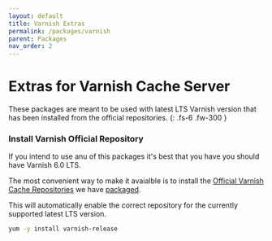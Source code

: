 ```yaml
---
layout: default
title: Varnish Extras
permalink: /packages/varnish
parent: Packages
nav_order: 2
---
```


# Extras for Varnish Cache Server

These packages are meant to be used with latest LTS Varnish version
that has been installed from the official repositories.
{: .fs-6 .fw-300 }

### Install Varnish Official Repository

If you intend to use anu of this packages it's best that you have
you should have Varnish 6.0 LTS.

The most convenient way to make it avaialble
is to install the [Official Varnish Cache Repositories](https://packagecloud.io/varnishcache) 
we have [packaged](https://mageops.github.io/rpm/repo/el/7/varnish-release.noarch.rpm).

This will automatically enable the correct repository for the currently supported latest LTS version.

```bash
yum -y install varnish-release
```